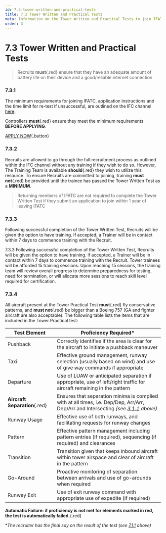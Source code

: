 ```yaml
---
id: 7.3-tower-written-and-practical-tests
title: 7.3 Tower Written and Practical Tests
meta: Information on the Tower Written and Practical Tests to join IFATC.
order: 3
---
```


# 7.3  Tower Written and Practical Tests



> Recruits **must**{.red} ensure that they have an adequate amount of battery life on their device and a good/reliable internet connection



### 7.3.1    

The minimum requirements for joining IFATC, application instructions and the time limit for re-test if unsuccessful, are outlined on the IFC channel [here](https://community.infiniteflight.com/t/atc-recruiting/843545).



Controllers **must**{.red} ensure they meet the minimum requirements **BEFORE APPLYING**.



[APPLY NOW](/joinatc){.button}



### 7.3.2    

Recruits are allowed to go through the full recruitment process as outlined within the IFC channel without any training if they wish to do so. However, The Training Team is available **should**{.red} they wish to utilize this resource. To ensure Recruits are committed to joining, training **must not**{.red} be provided until the trainee has passed the Tower Written Test as a **MINIMUM**.



> Returning members of IFATC are not required to complete the Tower Written Test if they submit an application to join within 1 year of leaving IFATC



### 7.3.3    

Following successful completion of the Tower Written Test, Recruits will be given the option to have training. If accepted, a Trainer will be in contact within 7 days to commence training with the Recruit.



7.3.3 Following successful completion of the Tower Written Test, Recruits will be given the option to have training. If accepted, a Trainer will be in contact within 7 days to commence training with the Recruit. Tower trainees will be afforded 15 training sessions. Upon reaching 15 sessions, the training team will review overall progress to determine preparedness for testing, need for termination, or will allocate more sessions to reach skill level required for certification.



### 7.3.4    

All aircraft present at the Tower Practical Test **must**{.red} fly conservative patterns, and **must not**{.red} be bigger than a Boeing 757 (GA and fighter aircraft are also acceptable). The following table lists the items that are included in the Tower Practical test:

 

| Test Element                  | Proficiency Required*                                        |
| ----------------------------- | ------------------------------------------------------------ |
| Pushback                      | Correctly identifies if the area is clear for the aircraft to initiate a pushback maneuver |
| Taxi                          | Effective ground management, runway selection (usually based on wind) and use of give way commands if appropriate |
| Departure                     | Use of LUAW or anticipated separation if appropriate, use of left/right traffic for aircraft remaining in the pattern |
| **Aircraft Separation**{.red} | Ensures that separation minima is complied with at all times, i.e. Dep/Dep, Arr/Arr, Dep/Arr and Intersecting *(see [3.1.1](/guide/atc-manual/3.-tower/3.1-separation#3.1.1) above)* |
| Runway  Usage                 | Effective use of both runways, and facilitating requests for runway changes |
| Pattern                       | Effective pattern management including pattern entries (if required), sequencing (if required) and clearances |
| Transition                    | Transition given that keeps inbound aircraft within tower airspace and clear of aircraft in the pattern |
| Go-Around                     | Proactive monitoring of separation between arrivals and use of go-arounds when required |
| Runway  Exit                  | Use of exit runway command with appropriate use of expedite (if required) |

**Automatic Failure: if proficiency is not met for elements marked in red, the test is automatically failed.**{.red}

**The recruiter has the final say on the result of the test (see [7.1.1](/guide/atc-manual/7.-recruitment-and-training/7.1-overview#7.1.1) above)*